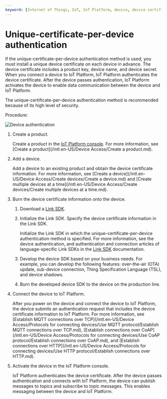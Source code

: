 ```yaml
---
keyword: [Internet of Things, IoT, IoT Platform, device, device certificate, authenticate connection, unique-certificate-per-device, security authentication, ProductKey, DeviceName, DeviceSecret, device activation]
---
```


# Unique-certificate-per-device authentication

If the unique-certificate-per-device authentication method is used, you must install a unique device certificate on each device in advance. The device certificate includes a product key, device name, and device secret. When you connect a device to IoT Platform, IoT Platform authenticates the device certificate. After the device passes authentication, IoT Platform activates the device to enable data communication between the device and IoT Platform.

The unique-certificate-per-device authentication method is recommended because of its high level of security.

Procedure:

![Device authentication](https://static-aliyun-doc.oss-cn-hangzhou.aliyuncs.com/assets/img/en-US/4477929951/p32767.png)

1.  Create a product.

    Create a product in the [IoT Platform console](http://iot.console.aliyun.com/). For more information, see [Create a product](/intl.en-US/Device Access/Create a product.md).

2.  Add a device.

    Add a device to an existing product and obtain the device certificate information. For more information, see [Create a device](/intl.en-US/Device Access/Create devices/Create a device.md) and [Create multiple devices at a time](/intl.en-US/Device Access/Create devices/Create multiple devices at a time.md).

3.  Burn the device certificate information onto the device.

    1.  Download a [Link SDK](https://www.alibabacloud.com/help/doc-detail/96627.htm).

    2.  Initialize the Link SDK. Specify the device certificate information in the Link SDK.

        Initialize the Link SDK in which the unique-certificate-per-device authentication method is specified. For more information, see the device authentication, and authentication and connection articles of language-specific Link SDKs in the [Link SDK](https://help.aliyun.com/document_detail/96596.html) documentation.

    3.  Develop the device SDK based on your business needs. For example, you can develop the following features: over-the-air \(OTA\) update, sub-device connection, Thing Specification Language \(TSL\), and device shadows.

    4.  Burn the developed device SDK to the device on the production line.

4.  Connect the device to IoT Platform.

    After you power on the device and connect the device to IoT Platform, the device submits an authentication request that includes the device certificate information to IoT Platform. For more information, see [Establish MQTT connections over TCP](/intl.en-US/Device Access/Protocols for connecting devices/Use MQTT protocol/Establish MQTT connections over TCP.md), [Establish connections over CoAP](/intl.en-US/Device Access/Protocols for connecting devices/Use CoAP protocol/Establish connections over CoAP.md), and [Establish connections over HTTP](/intl.en-US/Device Access/Protocols for connecting devices/Use HTTP protocol/Establish connections over HTTP.md).

5.  Activate the device in the IoT Platform console.

    IoT Platform authenticates the device certificate. After the device passes authentication and connects with IoT Platform, the device can publish messages to topics and subscribe to topic messages. This enables messaging between the device and IoT Platform.


